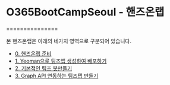 # O365BootCampSeoul - 핸즈온랩
===============

본 핸즈온랩은 아래의 네가지 영역으로 구분되어 있습니다.

- [0. 핸즈온랩 준비](./2018/Teams%20App%20Session/5.%20HOL/Lab_kr_0.Prerequisites.md)
- [1. Yeoman으로 팀즈앱 생성하여 배포하기](./2018/Teams%20App%20Session/5.%20HOL/Lab_kr_1.Exercise1.md)  
- [2. 기본적인 팀즈 봇만들기](./2018/Teams%20App%20Session/5.%20HOL/Lab_kr_2.Exercise2.md)
- [3. Graph API 연동하는 팀즈탭 만들기](./2018/Teams%20App%20Session/5.%20HOL/Lab_kr_3.Exercise3.md)
